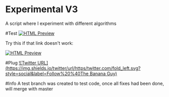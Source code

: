 # Experimental V3
A script where I experiment with different algorithms

#Test
[![HTML Preview](https://img.shields.io/badge/Click%20to%20Preview-%20-blue.svg)](http://N/A)

Try this if that link doesn't work:

[![HTML Preview](https://img.shields.io/badge/Click%20to%20Preview-%20-blue.svg)](https://N/A)

#Plug
[![Twitter URL](https://img.shields.io/twitter/url/https/twitter.com/fold_left.svg?style=social&label=Follow%20%40The Banana Guy)](https://twitter.com/the_banana_guy_)

#Info
A test branch was created to test code, once all fixes had been done, will merge with master
